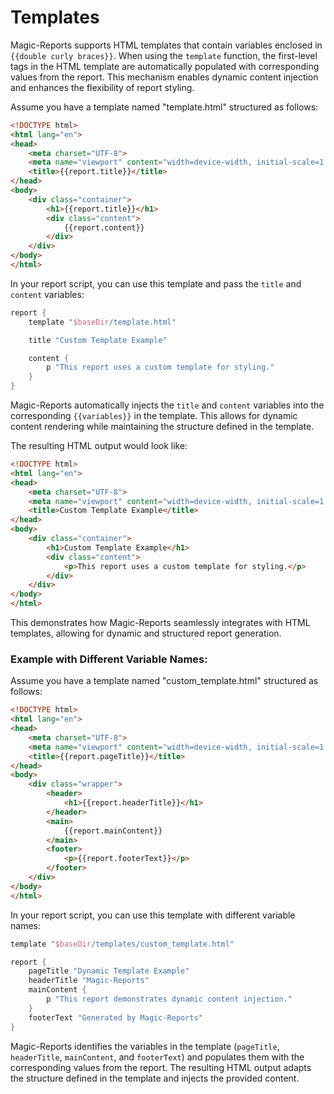 # Templates

Magic-Reports supports HTML templates that contain variables enclosed in `{{double curly braces}}`. When using the `template` function, the first-level tags in the HTML template are automatically populated with corresponding values from the report. This mechanism enables dynamic content injection and enhances the flexibility of report styling.

Assume you have a template named "template.html" structured as follows:

```html
<!DOCTYPE html>
<html lang="en">
<head>
    <meta charset="UTF-8">
    <meta name="viewport" content="width=device-width, initial-scale=1.0">
    <title>{{report.title}}</title>
</head>
<body>
    <div class="container">
        <h1>{{report.title}}</h1>
        <div class="content">
            {{report.content}}
        </div>
    </div>
</body>
</html>
```

In your report script, you can use this template and pass the `title` and `content` variables:

```groovy
report {
    template "$baseDir/template.html"

    title "Custom Template Example"

    content {
        p "This report uses a custom template for styling."
    }
}
```

Magic-Reports automatically injects the `title` and `content` variables into the corresponding `{{variables}}` in the template. This allows for dynamic content rendering while maintaining the structure defined in the template.

The resulting HTML output would look like:

```html
<!DOCTYPE html>
<html lang="en">
<head>
    <meta charset="UTF-8">
    <meta name="viewport" content="width=device-width, initial-scale=1.0">
    <title>Custom Template Example</title>
</head>
<body>
    <div class="container">
        <h1>Custom Template Example</h1>
        <div class="content">
            <p>This report uses a custom template for styling.</p>
        </div>
    </div>
</body>
</html>
```

This demonstrates how Magic-Reports seamlessly integrates with HTML templates, allowing for dynamic and structured report generation.

### Example with Different Variable Names:

Assume you have a template named "custom_template.html" structured as follows:

```html
<!DOCTYPE html>
<html lang="en">
<head>
    <meta charset="UTF-8">
    <meta name="viewport" content="width=device-width, initial-scale=1.0">
    <title>{{report.pageTitle}}</title>
</head>
<body>
    <div class="wrapper">
        <header>
            <h1>{{report.headerTitle}}</h1>
        </header>
        <main>
            {{report.mainContent}}
        </main>
        <footer>
            <p>{{report.footerText}}</p>
        </footer>
    </div>
</body>
</html>
```

In your report script, you can use this template with different variable names:

```groovy
template "$baseDir/templates/custom_template.html"

report {
    pageTitle "Dynamic Template Example"
    headerTitle "Magic-Reports"
    mainContent {
        p "This report demonstrates dynamic content injection."
    }
    footerText "Generated by Magic-Reports"
}
```

Magic-Reports identifies the variables in the template (`pageTitle`, `headerTitle`, `mainContent`, and `footerText`) and populates them with the corresponding values from the report. The resulting HTML output adapts the structure defined in the template and injects the provided content.
